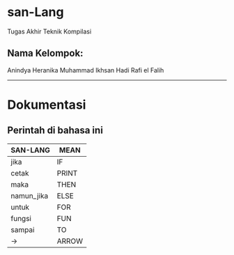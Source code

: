 # san-Lang
Tugas Akhir Teknik Kompilasi

## Nama Kelompok:
Anindya Heranika
Muhammad Ikhsan Hadi
Rafi el Falih

---

# Dokumentasi
## Perintah di bahasa ini

| SAN-LANG     |  MEAN  |
| --------     |  ----  |
| jika         |  IF    |
| cetak        |  PRINT |
| maka         |  THEN  |
| namun_jika   |  ELSE  |
| untuk        |  FOR   |
| fungsi       |  FUN   |
| sampai       |  TO    |
| ->           |  ARROW |
